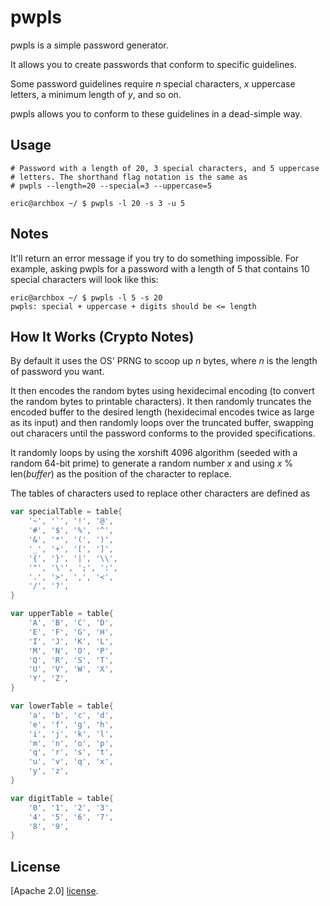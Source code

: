 pwpls
===================

pwpls is a simple password generator.

It allows you to create passwords that conform to specific guidelines.

Some password guidelines require _n_ special characters,
_x_ uppercase letters, a minimum length of _y_, and so on.

pwpls allows you to conform to these guidelines in a dead-simple way.

## Usage

```shell
# Password with a length of 20, 3 special characters, and 5 uppercase
# letters. The shorthand flag notation is the same as
# pwpls --length=20 --special=3 --uppercase=5

eric@archbox ~/ $ pwpls -l 20 -s 3 -u 5
```

## Notes

It'll return an error message if you try to do something impossible. For
example, asking pwpls for a password with a length of 5 that contains
10 special characters will look like this:

```shell
eric@archbox ~/ $ pwpls -l 5 -s 20
pwpls: special + uppercase + digits should be <= length
```

## How It Works (Crypto Notes)

By default it uses the OS' PRNG to scoop up _n_ bytes, where _n_ is the length
of password you want.

It then encodes the random bytes using hexidecimal encoding (to convert the
random bytes to printable characters). It then randomly truncates the encoded
buffer to the desired length (hexidecimal encodes twice as large as its input)
and then randomly loops over the truncated buffer, swapping out characers
until the password conforms to the provided specifications.

It randomly loops by using the xorshift 4096 algorithm (seeded with a random
64-bit prime) to generate a random number _x_ and using _x_ % len(_buffer_)
as the position of the character to replace.

The tables of characters used to replace other characters are defined as

```go
var specialTable = table{
	'~', '`', '!', '@',
	'#', '$', '%', '^',
	'&', '*', '(', ')',
	'_', '+', '[', ']',
	'{', '}', '|', '\\',
	'"', '\'', ';', ':',
	'.', '>', ',', '<',
	'/', '?',
}

var upperTable = table{
	'A', 'B', 'C', 'D',
	'E', 'F', 'G', 'H',
	'I', 'J', 'K', 'L',
	'M', 'N', 'O', 'P',
	'Q', 'R', 'S', 'T',
	'U', 'V', 'W', 'X',
	'Y', 'Z',
}

var lowerTable = table{
	'a', 'b', 'c', 'd',
	'e', 'f', 'g', 'h',
	'i', 'j', 'k', 'l',
	'm', 'n', 'o', 'p',
	'q', 'r', 's', 't',
	'u', 'v', 'q', 'x',
	'y', 'z',
}

var digitTable = table{
	'0', '1', '2', '3',
	'4', '5', '6', '7',
	'8', '9',
}
```

## License

[Apache 2.0] [license].

[license]:  https://github.com/EricLagerg/pwpls/blob/master/LICENSE